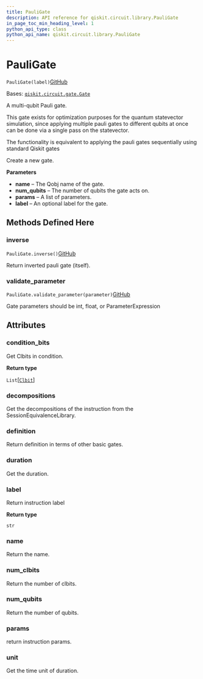 ```yaml
---
title: PauliGate
description: API reference for qiskit.circuit.library.PauliGate
in_page_toc_min_heading_level: 1
python_api_type: class
python_api_name: qiskit.circuit.library.PauliGate
---
```


# PauliGate

<span id="qiskit.circuit.library.PauliGate" />

`PauliGate(label)`[GitHub](https://github.com/qiskit/qiskit/tree/stable/0.20/qiskit/circuit/library/generalized_gates/pauli.py "view source code")

Bases: [`qiskit.circuit.gate.Gate`](qiskit.circuit.Gate "qiskit.circuit.gate.Gate")

A multi-qubit Pauli gate.

This gate exists for optimization purposes for the quantum statevector simulation, since applying multiple pauli gates to different qubits at once can be done via a single pass on the statevector.

The functionality is equivalent to applying the pauli gates sequentially using standard Qiskit gates

Create a new gate.

**Parameters**

*   **name** – The Qobj name of the gate.
*   **num\_qubits** – The number of qubits the gate acts on.
*   **params** – A list of parameters.
*   **label** – An optional label for the gate.

## Methods Defined Here

### inverse

<span id="qiskit.circuit.library.PauliGate.inverse" />

`PauliGate.inverse()`[GitHub](https://github.com/qiskit/qiskit/tree/stable/0.20/qiskit/circuit/library/generalized_gates/pauli.py "view source code")

Return inverted pauli gate (itself).

### validate\_parameter

<span id="qiskit.circuit.library.PauliGate.validate_parameter" />

`PauliGate.validate_parameter(parameter)`[GitHub](https://github.com/qiskit/qiskit/tree/stable/0.20/qiskit/circuit/library/generalized_gates/pauli.py "view source code")

Gate parameters should be int, float, or ParameterExpression

## Attributes

<span id="qiskit.circuit.library.PauliGate.condition_bits" />

### condition\_bits

Get Clbits in condition.

**Return type**

`List`\[[`Clbit`](qiskit.circuit.Clbit "qiskit.circuit.classicalregister.Clbit")]

<span id="qiskit.circuit.library.PauliGate.decompositions" />

### decompositions

Get the decompositions of the instruction from the SessionEquivalenceLibrary.

<span id="qiskit.circuit.library.PauliGate.definition" />

### definition

Return definition in terms of other basic gates.

<span id="qiskit.circuit.library.PauliGate.duration" />

### duration

Get the duration.

<span id="qiskit.circuit.library.PauliGate.label" />

### label

Return instruction label

**Return type**

`str`

<span id="qiskit.circuit.library.PauliGate.name" />

### name

Return the name.

<span id="qiskit.circuit.library.PauliGate.num_clbits" />

### num\_clbits

Return the number of clbits.

<span id="qiskit.circuit.library.PauliGate.num_qubits" />

### num\_qubits

Return the number of qubits.

<span id="qiskit.circuit.library.PauliGate.params" />

### params

return instruction params.

<span id="qiskit.circuit.library.PauliGate.unit" />

### unit

Get the time unit of duration.

